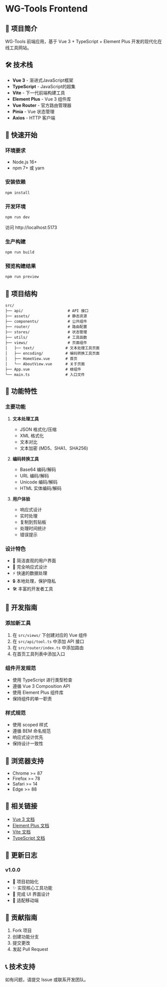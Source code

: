 # WG-Tools Frontend

## 📖 项目简介

WG-Tools 前端应用，基于 Vue 3 + TypeScript + Element Plus 开发的现代化在线工具网站。

## 🛠️ 技术栈

- **Vue 3** - 渐进式JavaScript框架
- **TypeScript** - JavaScript的超集
- **Vite** - 下一代前端构建工具
- **Element Plus** - Vue 3 组件库
- **Vue Router** - 官方路由管理器
- **Pinia** - Vue 状态管理
- **Axios** - HTTP 客户端

## 🚀 快速开始

### 环境要求

- Node.js 16+
- npm 7+ 或 yarn

### 安装依赖

```bash
npm install
```

### 开发环境

```bash
npm run dev
```

访问 http://localhost:5173

### 生产构建

```bash
npm run build
```

### 预览构建结果

```bash
npm run preview
```

## 📁 项目结构

```
src/
├── api/                    # API 接口
├── assets/                 # 静态资源
├── components/             # 公共组件
├── router/                 # 路由配置
├── stores/                 # 状态管理
├── utils/                  # 工具函数
├── views/                  # 页面组件
│   ├── text/              # 文本处理工具页面
│   ├── encoding/          # 编码转换工具页面
│   ├── HomeView.vue       # 首页
│   └── AboutView.vue      # 关于页面
├── App.vue                # 根组件
└── main.ts                # 入口文件
```

## 🎨 功能特性

### 主要功能

1. **文本处理工具**
   - JSON 格式化/压缩
   - XML 格式化
   - 文本对比
   - 文本加密 (MD5、SHA1、SHA256)

2. **编码转换工具**
   - Base64 编码/解码
   - URL 编码/解码
   - Unicode 编码/解码
   - HTML 实体编码/解码

3. **用户体验**
   - 响应式设计
   - 实时处理
   - 复制到剪贴板
   - 处理时间统计
   - 错误提示

### 设计特色

- 🎯 简洁直观的用户界面
- 📱 完全响应式设计
- ⚡ 快速的数据处理
- 🔒 本地处理，保护隐私
- 🛠️ 丰富的开发者工具

## 🔧 开发指南

### 添加新工具

1. 在 `src/views/` 下创建对应的 Vue 组件
2. 在 `src/api/tool.ts` 中添加 API 接口
3. 在 `src/router/index.ts` 中添加路由
4. 在首页工具列表中添加入口

### 组件开发规范

- 使用 TypeScript 进行类型检查
- 遵循 Vue 3 Composition API
- 使用 Element Plus 组件库
- 保持组件的单一职责

### 样式规范

- 使用 scoped 样式
- 遵循 BEM 命名规范
- 响应式设计优先
- 保持设计一致性

## 📱 浏览器支持

- Chrome >= 87
- Firefox >= 78
- Safari >= 14
- Edge >= 88

## 🔗 相关链接

- [Vue 3 文档](https://vuejs.org/)
- [Element Plus 文档](https://element-plus.org/)
- [Vite 文档](https://vitejs.dev/)
- [TypeScript 文档](https://www.typescriptlang.org/)

## 📝 更新日志

### v1.0.0
- 🎉 项目初始化
- ✨ 实现核心工具功能
- 🎨 完成 UI 界面设计
- 📱 适配移动端

## 🤝 贡献指南

1. Fork 项目
2. 创建功能分支
3. 提交更改
4. 发起 Pull Request

## 📞 技术支持

如有问题，请提交 Issue 或联系开发团队。
